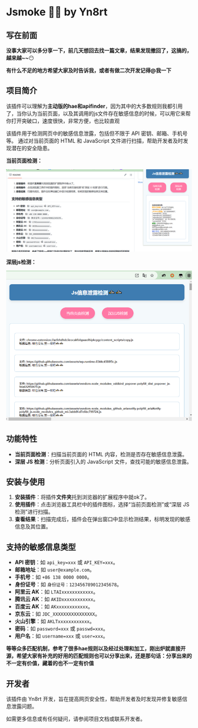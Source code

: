 # Jsmoke 🚬🚬 by Yn8rt

## 写在前面

**没事大家可以多分享一下，前几天想回去找一篇文章，结果发现撤回了，这搞的，越来越~~**😶

**有什么不足的地方希望大家及时告诉我，或者有做二次开发记得@我一下**

## 项目简介

该插件可以理解为**主动版的hae和apifinder**，因为其中的大多数规则我都引用了，当你认为当前页面，以及其调用的js文件存在敏感信息的时候，可以用它来帮你打开突破口，速度很快，非常方便，也比较直观

该插件用于检测网页中的敏感信息泄露，包括但不限于 API 密钥、邮箱、手机号等。
通过对当前页面的 HTML 和 JavaScript 文件进行扫描，帮助开发者及时发现潜在的安全隐患。

**当前页面检测：**

![image-20250202222407216](img/image-20250202222407216.png)

**深层js检测：**

![image-20250202222428069](img/image-20250202222428069.png)

## 功能特性

- **当前页面检测**：扫描当前页面的 HTML 内容，检测是否存在敏感信息泄露。
- **深层 JS 检测**：分析页面引入的 JavaScript 文件，查找可能的敏感信息泄露。

## 安装与使用

1. **安装插件**：将插件**文件夹**托到浏览器的扩展程序中就ok了。
2. **使用插件**：点击浏览器工具栏中的插件图标，选择“当前页面检测”或“深层 JS 检测”进行扫描。
3. **查看结果**：扫描完成后，插件会在弹出窗口中显示检测结果，标明发现的敏感信息及其位置。

## 支持的敏感信息类型

- **API 密钥**：如 `api_key=xxx` 或 `API_KEY=xxx`。
- **邮箱地址**：如 `user@example.com`。
- **手机号**：如 `+86 138 0000 0000`。
- **身份证号**：如 `身份证号：123456789012345678`。
- **阿里云 AK**：如 `LTAIxxxxxxxxxxxx`。
- **腾讯云 AK**：如 `AKIDxxxxxxxxxxxx`。
- **百度云 AK**：如 `AKxxxxxxxxxxxx`。
- **京东云**：如 `JDC_XXXXXXXXXXXXXXXX`。
- **火山引擎**：如 `AKLTxxxxxxxxxxxx`。
- **密码**：如 `password=xxx` 或 `passwd=xxx`。
- **用户名**：如 `username=xxx` 或 `user=xxx`。

**等等众多匹配机制，参考了很多hae规则以及经过处理和加工，刚出炉就直接开源，希望大家有补充的好用的匹配规则也可以分享出来，还是那句话：分享出来的不一定有价值，藏着的也不一定有价值**

## 开发者

该插件由 Yn8rt 开发，旨在提高网页安全性，帮助开发者及时发现并修复敏感信息泄露问题。

如需更多信息或有任何疑问，请参阅项目文档或联系开发者。